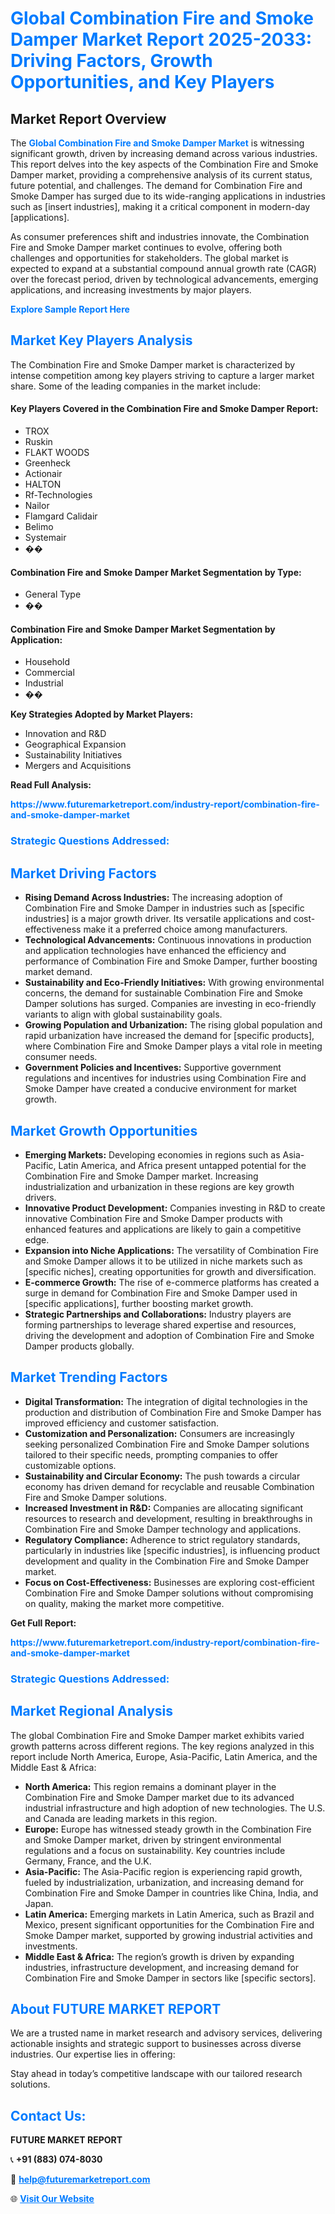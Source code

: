 <h1 style="color: #007BFF;">Global Combination Fire and Smoke Damper Market Report 2025-2033: Driving Factors, Growth Opportunities, and Key Players</h1>

<section id="overview">
<h2>Market Report Overview</h2>
<p>The <a href="https://www.futuremarketreport.com/industry-report/combination-fire-and-smoke-damper-market" style="color: #007BFF; text-decoration: none;"><strong>Global Combination Fire and Smoke Damper Market</strong></a> is witnessing significant growth, driven by increasing demand across various industries. This report delves into the key aspects of the Combination Fire and Smoke Damper market, providing a comprehensive analysis of its current status, future potential, and challenges. The demand for Combination Fire and Smoke Damper has surged due to its wide-ranging applications in industries such as [insert industries], making it a critical component in modern-day [applications].</p>
<p>As consumer preferences shift and industries innovate, the Combination Fire and Smoke Damper market continues to evolve, offering both challenges and opportunities for stakeholders. The global market is expected to expand at a substantial compound annual growth rate (CAGR) over the forecast period, driven by technological advancements, emerging applications, and increasing investments by major players.</p>
</section>

<section id="overview">
<p><a href="https://www.futuremarketreport.com/request-sample/reportId=117551" style="color: #007BFF; text-decoration: none;"><strong>Explore Sample Report Here</strong></a></p>
</section>

<section id="key-players">
<h2 style="color: #007BFF;">Market Key Players Analysis</h2>
<p>The Combination Fire and Smoke Damper market is characterized by intense competition among key players striving to capture a larger market share. Some of the leading companies in the market include:</p>
<h4>Key Players Covered in the Combination Fire and Smoke Damper Report:</h4>
<ul><li>TROX</li><li>Ruskin</li><li>FLAKT WOODS</li><li>Greenheck</li><li>Actionair</li><li>HALTON</li><li>Rf-Technologies</li><li>Nailor</li><li>Flamgard Calidair</li><li>Belimo</li><li>Systemair</li><li>��</li></ul>
<h4>Combination Fire and Smoke Damper Market Segmentation by Type:</h4>
<ul><li>General Type</li><li>��</li></ul>

<h4>Combination Fire and Smoke Damper Market Segmentation by Application:</h4>
<ul><li>Household</li><li>Commercial</li><li>Industrial</li><li>��</li></ul>
<p><strong>Key Strategies Adopted by Market Players:</strong></p>
<ul>
<li>Innovation and R&D</li>
<li>Geographical Expansion</li>
<li>Sustainability Initiatives</li>
<li>Mergers and Acquisitions</li>
</ul>
</section>

<section>
<p><strong>Read Full Analysis: </strong></p><a href="https://www.futuremarketreport.com/industry-report/combination-fire-and-smoke-damper-market" style="color: #007BFF; text-decoration: none;"><strong>https://www.futuremarketreport.com/industry-report/combination-fire-and-smoke-damper-market</strong></a>
<h3 style="color: #007BFF;">Strategic Questions Addressed:</h3>
</section>

<section id="driving-factors">
<h2 style="color: #007BFF;">Market Driving Factors</h2>
<ul>
<li><strong>Rising Demand Across Industries:</strong> The increasing adoption of Combination Fire and Smoke Damper in industries such as [specific industries] is a major growth driver. Its versatile applications and cost-effectiveness make it a preferred choice among manufacturers.</li>
<li><strong>Technological Advancements:</strong> Continuous innovations in production and application technologies have enhanced the efficiency and performance of Combination Fire and Smoke Damper, further boosting market demand.</li>
<li><strong>Sustainability and Eco-Friendly Initiatives:</strong> With growing environmental concerns, the demand for sustainable Combination Fire and Smoke Damper solutions has surged. Companies are investing in eco-friendly variants to align with global sustainability goals.</li>
<li><strong>Growing Population and Urbanization:</strong> The rising global population and rapid urbanization have increased the demand for [specific products], where Combination Fire and Smoke Damper plays a vital role in meeting consumer needs.</li>
<li><strong>Government Policies and Incentives:</strong> Supportive government regulations and incentives for industries using Combination Fire and Smoke Damper have created a conducive environment for market growth.</li>
</ul>
</section>

<section id="growth-opportunities">
<h2 style="color: #007BFF;">Market Growth Opportunities</h2>
<ul>
<li><strong>Emerging Markets:</strong> Developing economies in regions such as Asia-Pacific, Latin America, and Africa present untapped potential for the Combination Fire and Smoke Damper market. Increasing industrialization and urbanization in these regions are key growth drivers.</li>
<li><strong>Innovative Product Development:</strong> Companies investing in R&D to create innovative Combination Fire and Smoke Damper products with enhanced features and applications are likely to gain a competitive edge.</li>
<li><strong>Expansion into Niche Applications:</strong> The versatility of Combination Fire and Smoke Damper allows it to be utilized in niche markets such as [specific niches], creating opportunities for growth and diversification.</li>
<li><strong>E-commerce Growth:</strong> The rise of e-commerce platforms has created a surge in demand for Combination Fire and Smoke Damper used in [specific applications], further boosting market growth.</li>
<li><strong>Strategic Partnerships and Collaborations:</strong> Industry players are forming partnerships to leverage shared expertise and resources, driving the development and adoption of Combination Fire and Smoke Damper products globally.</li>
</ul>
</section>

<section id="trending-factors">
<h2 style="color: #007BFF;">Market Trending Factors</h2>
<ul>
<li><strong>Digital Transformation:</strong> The integration of digital technologies in the production and distribution of Combination Fire and Smoke Damper has improved efficiency and customer satisfaction.</li>
<li><strong>Customization and Personalization:</strong> Consumers are increasingly seeking personalized Combination Fire and Smoke Damper solutions tailored to their specific needs, prompting companies to offer customizable options.</li>
<li><strong>Sustainability and Circular Economy:</strong> The push towards a circular economy has driven demand for recyclable and reusable Combination Fire and Smoke Damper solutions.</li>
<li><strong>Increased Investment in R&D:</strong> Companies are allocating significant resources to research and development, resulting in breakthroughs in Combination Fire and Smoke Damper technology and applications.</li>
<li><strong>Regulatory Compliance:</strong> Adherence to strict regulatory standards, particularly in industries like [specific industries], is influencing product development and quality in the Combination Fire and Smoke Damper market.</li>
<li><strong>Focus on Cost-Effectiveness:</strong> Businesses are exploring cost-efficient Combination Fire and Smoke Damper solutions without compromising on quality, making the market more competitive.</li>
</ul>
</section>

<section>
<p><strong>Get Full Report: </strong></p><a href="https://www.futuremarketreport.com/industry-report/combination-fire-and-smoke-damper-market" style="color: #007BFF; text-decoration: none;"><strong>https://www.futuremarketreport.com/industry-report/combination-fire-and-smoke-damper-market</strong></a>
<h3 style="color: #007BFF;">Strategic Questions Addressed:</h3>
</section>


<section id="regional-analysis">
<h2 style="color: #007BFF;">Market Regional Analysis</h2>
<p>The global Combination Fire and Smoke Damper market exhibits varied growth patterns across different regions. The key regions analyzed in this report include North America, Europe, Asia-Pacific, Latin America, and the Middle East & Africa:</p>
<ul>
<li><strong>North America:</strong> This region remains a dominant player in the Combination Fire and Smoke Damper market due to its advanced industrial infrastructure and high adoption of new technologies. The U.S. and Canada are leading markets in this region.</li>
<li><strong>Europe:</strong> Europe has witnessed steady growth in the Combination Fire and Smoke Damper market, driven by stringent environmental regulations and a focus on sustainability. Key countries include Germany, France, and the U.K.</li>
<li><strong>Asia-Pacific:</strong> The Asia-Pacific region is experiencing rapid growth, fueled by industrialization, urbanization, and increasing demand for Combination Fire and Smoke Damper in countries like China, India, and Japan.</li>
<li><strong>Latin America:</strong> Emerging markets in Latin America, such as Brazil and Mexico, present significant opportunities for the Combination Fire and Smoke Damper market, supported by growing industrial activities and investments.</li>
<li><strong>Middle East & Africa:</strong> The region’s growth is driven by expanding industries, infrastructure development, and increasing demand for Combination Fire and Smoke Damper in sectors like [specific sectors].</li>
</ul>
</section>

<footer>
<h2 style="color: #007BFF;">About FUTURE MARKET REPORT</h2>
<p>We are a trusted name in market research and advisory services, delivering actionable insights and strategic support to businesses across diverse industries. Our expertise lies in offering:</p>

<p>Stay ahead in today’s competitive landscape with our tailored research solutions.</p>

<h2 style="color: #007BFF;">Contact Us:</h2>
<p><strong>FUTURE MARKET REPORT</strong></p>
<p>📞 <strong>+91 (883) 074-8030</strong></p>
<p>📧 <strong><a href="mailto:help@futuremarketreport.com" style="color: #007BFF;">help@futuremarketreport.com</a></strong></p>
<p>🌐 <strong><a href="https://www.futuremarketreport.com/" style="color: #007BFF;">Visit Our Website</a></strong></p>
</footer>